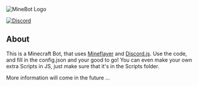 ![MineBot Logo](https://i.imgur.com/iTKZAPC.png)

[![Discord](https://img.shields.io/discord/938566003560964107.svg?label=&logo=discord&logoColor=ffffff&color=7389D8&labelColor=6A7EC2)](https://discord.gg/n5udhKUBv4)

## About
 This is a Minecraft Bot, that uses [Mineflayer](https://github.com/prismarinejs/mineflayer) and [Discord.js](https://github.com/discordjs/discord.js/). Use the code, and fill in the config.json and your good to go! You can even make your own extra Scripts in JS, just make sure that it's in the Scripts folder.

More information will come in the future ...
